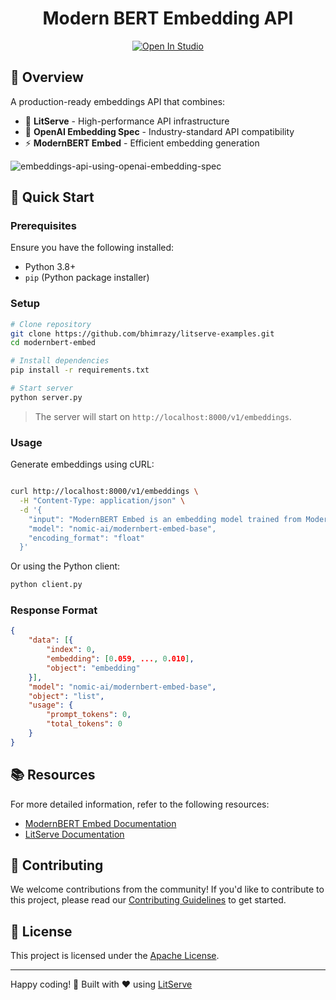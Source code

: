 <h1 align="center">Modern BERT Embedding API</h1>
<div align="center">
<a target="_blank" href="https://lightning.ai/bhimrajyadav/studios/build-and-scale-embeddings-api-like-a-pro-using-openai-embeddingspec-with-litserve">
  <img src="https://pl-bolts-doc-images.s3.us-east-2.amazonaws.com/app-2/studio-badge.svg" alt="Open In Studio"/>
</a>
</div>

## 🎯 Overview

A production-ready embeddings API that combines:

- 🚀 **LitServe** - High-performance API infrastructure
- 🔌 **OpenAI Embedding Spec** - Industry-standard API compatibility 
- ⚡ **ModernBERT Embed** - Efficient embedding generation

![embeddings-api-using-openai-embedding-spec](https://github.com/user-attachments/assets/acbb61c6-74e5-4d8a-a69e-5c78a3de2485)


## 🚀 Quick Start

### Prerequisites

Ensure you have the following installed:
- Python 3.8+
- `pip` (Python package installer)

### Setup

```bash
# Clone repository
git clone https://github.com/bhimrazy/litserve-examples.git
cd modernbert-embed

# Install dependencies
pip install -r requirements.txt

# Start server
python server.py
```

> The server will start on `http://localhost:8000/v1/embeddings`.

### Usage

Generate embeddings using cURL:

```sh

curl http://localhost:8000/v1/embeddings \
  -H "Content-Type: application/json" \
  -d '{
    "input": "ModernBERT Embed is an embedding model trained from ModernBERT-base.",
    "model": "nomic-ai/modernbert-embed-base",
    "encoding_format": "float"
  }'
```

Or using the Python client:
```sh
python client.py
```

### Response Format

```json
{
    "data": [{
        "index": 0,
        "embedding": [0.059, ..., 0.010],
        "object": "embedding"
    }],
    "model": "nomic-ai/modernbert-embed-base",
    "object": "list",
    "usage": {
        "prompt_tokens": 0,
        "total_tokens": 0
    }
}
```
## 📚 Resources

For more detailed information, refer to the following resources:
- [ModernBERT Embed Documentation](https://huggingface.co/nomic-ai/modernbert-embed-base)
- [LitServe Documentation](https://lightning.ai/docs/litserve/home)

## 🤝 Contributing

We welcome contributions from the community! If you'd like to contribute to this project, please read our [Contributing Guidelines](../CONTRIBUTING.md) to get started.

## 📜 License

This project is licensed under the [Apache License](../LICENSE).

---

Happy coding! 🎉
Built with ❤️ using [LitServe](https://github.com/Lightning-AI/litserve)
